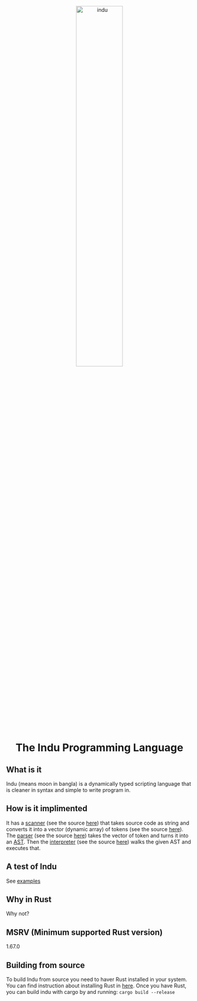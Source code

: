 <p align="center">
   <img src="https://i.ibb.co/9YJk4bP/indu.png" alt="indu" border="0" width="50%">
</p>

<h1 align="center">
The Indu Programming Language
</h1>

## What is it

Indu (means moon in bangla) is a dynamically typed scripting language that is cleaner in syntax and simple to write program in.

## How is it implimented

It has a [scanner](https://en.wikipedia.org/wiki/Lexical_analysis) (see the source [here](https://github.com/utshowmh/indu/blob/main/src/frontend/scanner.rs)) that takes source code as string and converts it into a vector (dynamic array) of tokens (see the source [here](https://github.com/utshowmh/indu/blob/main/src/common/token.rs)). The [parser](https://en.wikipedia.org/wiki/Parsing) (see the source [here](https://github.com/utshowmh/indu/blob/main/src/frontend/parser.rs)) takes the vector of token and turns it into an [AST](https://en.wikipedia.org/wiki/Abstract_syntax_tree). Then the [interpreter](https://en.wikipedia.org/wiki/Interpreter_(computing)) (see the source [here](https://github.com/utshowmh/indu/blob/main/src/runtime/interpreter.rs)) walks the given AST and executes that.

## A test of Indu

See [examples](https://github.com/utshowmh/indu/tree/main/examples)

## Why in Rust

Why not?

## MSRV (Minimum supported Rust version)

1.67.0

## Building from source

To build Indu from source you need to haver Rust installed in your system. You can find instruction about installing Rust in [here](https://www.rust-lang.org/tools/install). Once you have Rust, you can build indu with cargo by and running: `cargo build --release`
